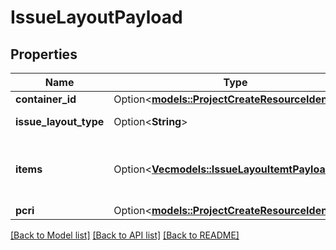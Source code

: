 # IssueLayoutPayload

## Properties

Name | Type | Description | Notes
------------ | ------------- | ------------- | -------------
**container_id** | Option<[**models::ProjectCreateResourceIdentifier**](ProjectCreateResourceIdentifier.md)> |  | [optional]
**issue_layout_type** | Option<**String**> | The issue layout type | [optional]
**items** | Option<[**Vec<models::IssueLayouItemtPayload>**](IssueLayouItemtPayload.md)> | The configuration of items in the issue layout | [optional]
**pcri** | Option<[**models::ProjectCreateResourceIdentifier**](ProjectCreateResourceIdentifier.md)> |  | [optional]

[[Back to Model list]](../README.md#documentation-for-models) [[Back to API list]](../README.md#documentation-for-api-endpoints) [[Back to README]](../README.md)


